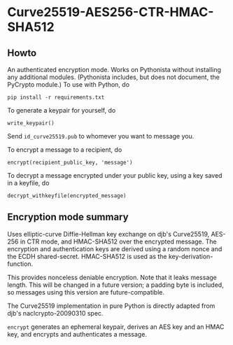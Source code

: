 # Curve25519-AES256-CTR-HMAC-SHA512

## Howto

An authenticated encryption mode. Works on Pythonista without installing
any additional modules. (Pythonista includes, but does not document,
the PyCrypto module.) To use with Python, do

    pip install -r requirements.txt

To generate a keypair for yourself, do

    write_keypair()

Send `id_curve25519.pub` to whomever you want to message you.

To encrypt a message to a recipient, do

    encrypt(recipient_public_key, 'message')

To decrypt a message encrypted under your public key, using a key saved
in a keyfile, do

    decrypt_withkeyfile(encrypted_message)

## Encryption mode summary

Uses elliptic-curve Diffie-Hellman key exchange on djb's Curve25519,
AES-256 in CTR mode, and HMAC-SHA512 over the encrypted message. The
encryption and authentication keys are derived using a random nonce
and the ECDH shared-secret. HMAC-SHA512 is used as the
key-derivation-function.

This provides nonceless deniable encryption. Note that it leaks message
length. This will be changed in a future version; a padding byte is
included, so messages using this version are future-compatible.

The Curve25519 implementation in pure Python is directly adapted from
djb's naclcrypto-20090310 spec.

`encrypt` generates an ephemeral keypair, derives an AES key and an HMAC
key, and encrypts and authenticates a message.
